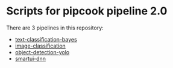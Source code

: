 # Scripts for pipcook pipeline 2.0

There are 3 pipelines in this repository:
* [text-classification-bayes](./scripts/text-classification-bayes)
* [image-classification](./scripts/image-classification)
* [object-detection-yolo](./scripts/object-detection-yolo)
* [smartui-dnn](./scripts/smartui-dnn)
